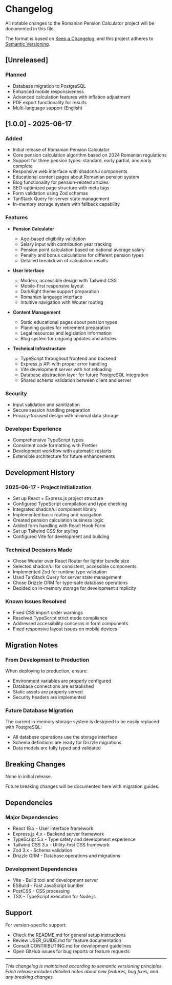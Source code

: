# Changelog

All notable changes to the Romanian Pension Calculator project will be documented in this file.

The format is based on [Keep a Changelog](https://keepachangelog.com/en/1.0.0/),
and this project adheres to [Semantic Versioning](https://semver.org/spec/v2.0.0.html).

## [Unreleased]

### Planned
- Database migration to PostgreSQL
- Enhanced mobile responsiveness
- Advanced calculation features with inflation adjustment
- PDF export functionality for results
- Multi-language support (English)

## [1.0.0] - 2025-06-17

### Added
- Initial release of Romanian Pension Calculator
- Core pension calculation algorithm based on 2024 Romanian regulations
- Support for three pension types: standard, early partial, and early complete
- Responsive web interface with shadcn/ui components
- Educational content pages about Romanian pension system
- Blog functionality for pension-related articles
- SEO-optimized page structure with meta tags
- Form validation using Zod schemas
- TanStack Query for server state management
- In-memory storage system with fallback capability

### Features
- **Pension Calculator**
  - Age-based eligibility validation
  - Salary input with contribution year tracking
  - Pension point calculation based on national average salary
  - Penalty and bonus calculations for different pension types
  - Detailed breakdown of calculation results

- **User Interface**
  - Modern, accessible design with Tailwind CSS
  - Mobile-first responsive layout
  - Dark/light theme support preparation
  - Romanian language interface
  - Intuitive navigation with Wouter routing

- **Content Management**
  - Static educational pages about pension types
  - Planning guides for retirement preparation
  - Legal resources and legislation information
  - Blog system for ongoing updates and articles

- **Technical Infrastructure**
  - TypeScript throughout frontend and backend
  - Express.js API with proper error handling
  - Vite development server with hot reloading
  - Database abstraction layer for future PostgreSQL integration
  - Shared schema validation between client and server

### Security
- Input validation and sanitization
- Secure session handling preparation
- Privacy-focused design with minimal data storage

### Developer Experience
- Comprehensive TypeScript types
- Consistent code formatting with Prettier
- Development workflow with automatic restarts
- Extensible architecture for future enhancements

## Development History

### 2025-06-17 - Project Initialization
- Set up React + Express.js project structure
- Configured TypeScript compilation and type checking
- Integrated shadcn/ui component library
- Implemented basic routing and navigation
- Created pension calculation business logic
- Added form handling with React Hook Form
- Set up Tailwind CSS for styling
- Configured Vite for development and building

### Technical Decisions Made
- Chose Wouter over React Router for lighter bundle size
- Selected shadcn/ui for consistent, accessible components
- Implemented Zod for runtime type validation
- Used TanStack Query for server state management
- Chose Drizzle ORM for type-safe database operations
- Decided on in-memory storage for development simplicity

### Known Issues Resolved
- Fixed CSS import order warnings
- Resolved TypeScript strict mode compliance
- Addressed accessibility concerns in form components
- Fixed responsive layout issues on mobile devices

## Migration Notes

### From Development to Production
When deploying to production, ensure:
- Environment variables are properly configured
- Database connections are established
- Static assets are properly served
- Security headers are implemented

### Future Database Migration
The current in-memory storage system is designed to be easily replaced with PostgreSQL:
- All database operations use the storage interface
- Schema definitions are ready for Drizzle migrations
- Data models are fully typed and validated

## Breaking Changes

None in initial release.

Future breaking changes will be documented here with migration guides.

## Dependencies

### Major Dependencies
- React 18.x - User interface framework
- Express.js 4.x - Backend server framework
- TypeScript 5.x - Type safety and development experience
- Tailwind CSS 3.x - Utility-first CSS framework
- Zod 3.x - Schema validation
- Drizzle ORM - Database operations and migrations

### Development Dependencies
- Vite - Build tool and development server
- ESBuild - Fast JavaScript bundler
- PostCSS - CSS processing
- TSX - TypeScript execution for Node.js

## Support

For version-specific support:
- Check the README.md for general setup instructions
- Review USER_GUIDE.md for feature documentation
- Consult CONTRIBUTING.md for development guidelines
- Open GitHub issues for bug reports or feature requests

---

*This changelog is maintained according to semantic versioning principles. Each release includes detailed notes about new features, bug fixes, and any breaking changes.*